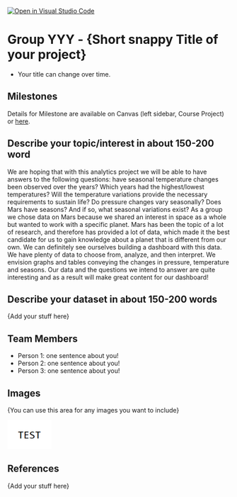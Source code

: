 [![Open in Visual Studio Code](https://classroom.github.com/assets/open-in-vscode-f059dc9a6f8d3a56e377f745f24479a46679e63a5d9fe6f495e02850cd0d8118.svg)](https://classroom.github.com/online_ide?assignment_repo_id=5874361&assignment_repo_type=AssignmentRepo)
# Group YYY - {Short snappy Title of your project}

- Your title can change over time.

## Milestones

Details for Milestone are available on Canvas (left sidebar, Course Project) or [here](https://firas.moosvi.com/courses/data301/project/milestone01.html).

## Describe your topic/interest in about 150-200 word
We are hoping that with this analytics project we will be able to have answers to the following questions: have seasonal temperature changes been observed over the years? Which years had the highest/lowest temperatures? Will the temperature variations provide the necessary requirements to sustain life? Do pressure changes vary seasonally? Does Mars have seasons? And if so, what seasonal variations exist? As a group we chose data on Mars because we shared an interest in space as a whole but wanted to work with a specific planet.  Mars has been the topic of a lot of research, and therefore has provided a lot of data, which made it the best candidate for us to gain knowledge about a planet that is different from our own. We can definitely see ourselves building a dashboard with this data. We have plenty of data to choose from, analyze, and then interpret. We envision graphs and tables conveying the changes in pressure, temperature and seasons. Our data and the questions we intend to answer are quite interesting and as a result will make great content for our dashboard! 

## Describe your dataset in about 150-200 words

{Add your stuff here}

## Team Members

- Person 1: one sentence about you!
- Person 2: one sentence about you!
- Person 3: one sentence about you!

## Images

{You can use this area for any images you want to include}

<img src ="images/test.png" width="100px">

## References

{Add your stuff here}



